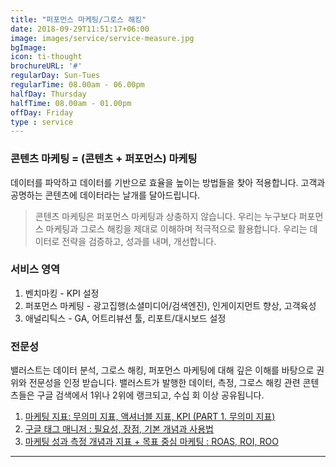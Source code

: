 ```yaml
---
title: "퍼포먼스 마케팅/그로스 해킹"
date: 2018-09-29T11:51:17+06:00
image: images/service/service-measure.jpg
bgImage: 
icon: ti-thought
brochureURL: '#'
regularDay: Sun-Tues
regularTime: 08.00am - 06.00pm
halfDay: Thursday
halfTime: 08.00am - 01.00pm
offDay: Friday
type : service
---
```


### 콘텐츠 마케팅 = (콘텐츠 + 퍼포먼스) 마케팅 

데이터를 파악하고 데이터를 기반으로 효율을 높이는 방법들을 찾아 적용합니다. 고객과 공명하는 콘텐츠에 데이터라는 날개를 달아드립니다. <!--more-->


>콘텐츠 마케팅은 퍼포먼스 마케팅과 상충하지 않습니다. 우리는 누구보다 퍼포먼스 마케팅과 그로스 해킹을 제대로 이해하며 적극적으로 활용합니다.  우리는 데이터로 전략을 검증하고, 성과를 내며, 개선합니다. 


### 서비스 영역

1. 벤치마킹 - KPI 설정
2. 퍼포먼스 마케팅 - 광고집행(소셜미디어/검색엔진), 인게이지먼트 향상, 고객육성
3. 애널리틱스 - GA, 어트리뷰션 툴, 리포트/대시보드 설정 

### 전문성 

밸러스트는 데이터 분석, 그로스 해킹, 퍼포먼스 마케팅에 대해 깊은 이해를 바탕으로 권위와 전문성을 인정 받습니다. 밸러스트가 발행한  데이터, 측정, 그로스 해킹 관련 콘텐츠들은 구글 검색에서 1위나 2위에 랭크되고, 수십 회 이상 공유됩니다. 

1. [마케팅 지표: 무의미 지표, 액셔너블 지표, KPI (PART 1. 무의미 지표)](/insights/마케팅-지표-무의미-지표/)
2. [구글 태그 매니저 : 필요성, 장점, 기본 개념과 사용법](/구글-태그-매니저-필요성-장점-기본-개념과-사용법/)
3. [마케팅 성과 측정 개념과 지표 + 목표 중심 마케팅 : ROAS, ROI, ROO](/마케팅-성과-측정-개념과-지표-목표-중심-마케팅-roas-roi-roo/)


---

